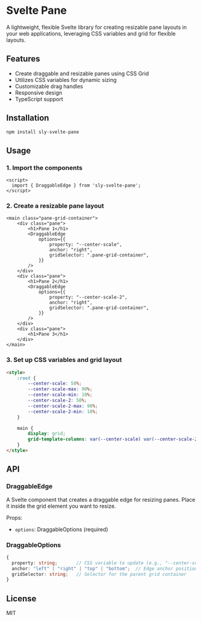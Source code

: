# Svelte Pane

A lightweight, flexible Svelte library for creating resizable pane layouts in your web applications, leveraging CSS variables and grid for flexible layouts.

## Features

- Create draggable and resizable panes using CSS Grid
- Utilizes CSS variables for dynamic sizing
- Customizable drag handles
- Responsive design
- TypeScript support

## Installation

```bash
npm install sly-svelte-pane
```

## Usage

### 1. Import the components

```svelte
<script>
  import { DraggableEdge } from 'sly-svelte-pane';
</script>
```

### 2. Create a resizable pane layout

```svelte
<main class="pane-grid-container">
    <div class="pane">
        <h1>Pane 1</h1>
        <DraggableEdge
            options={{
                property: "--center-scale",
                anchor: "right",
                gridSelector: ".pane-grid-container",
            }}
        />
    </div>
    <div class="pane">
        <h1>Pane 2</h1>
        <DraggableEdge
            options={{
                property: "--center-scale-2",
                anchor: "right",
                gridSelector: ".pane-grid-container",
            }}
        />
    </div>
    <div class="pane">
        <h1>Pane 3</h1>
    </div>
</main>
```

### 3. Set up CSS variables and grid layout

```html
<style>
    :root {
        --center-scale: 50%;
        --center-scale-max: 90%;
        --center-scale-min: 10%;
        --center-scale-2: 50%;
        --center-scale-2-max: 90%;
        --center-scale-2-min: 10%;
    }

    main {
        display: grid;
        grid-template-columns: var(--center-scale) var(--center-scale-2) 1fr;
    }
</style>
```

## API

### DraggableEdge

A Svelte component that creates a draggable edge for resizing panes. Place it inside the grid element you want to resize.

Props:
- `options`: DraggableOptions (required)

### DraggableOptions

```typescript
{
  property: string;       // CSS variable to update (e.g., "--center-scale")
  anchor: "left" | "right" | "top" | "bottom";  // Edge anchor position
  gridSelector: string;   // Selector for the parent grid container
}
```

## License

MIT
